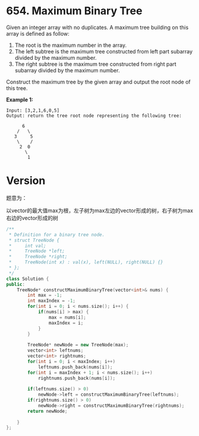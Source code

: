 # 654. Maximum Binary Tree

Given an integer array with no duplicates. A maximum tree building on this array is defined as follow:

1. The root is the maximum number in the array. 
2. The left subtree is the maximum tree constructed from left part subarray divided by the maximum number.
3. The right subtree is the maximum tree constructed from right part subarray divided by the maximum number.



Construct the maximum tree by the given array and output the root node of this tree.

**Example 1:**

```
Input: [3,2,1,6,0,5]
Output: return the tree root node representing the following tree:

      6
    /   \
   3     5
    \    / 
     2  0   
       \
        1
```





# Version

题意为：

以vector的最大值max为根，左子树为max左边的vector形成的树，右子树为max右边的vector形成的树

```cpp
/**
 * Definition for a binary tree node.
 * struct TreeNode {
 *     int val;
 *     TreeNode *left;
 *     TreeNode *right;
 *     TreeNode(int x) : val(x), left(NULL), right(NULL) {}
 * };
 */
class Solution {
public:
    TreeNode* constructMaximumBinaryTree(vector<int>& nums) {
        int max = -1;
        int maxIndex = -1;
        for(int i = 0; i < nums.size(); i++) {
            if(nums[i] > max) {
                max = nums[i];
                maxIndex = i;
            }
        }
        
        TreeNode* newNode = new TreeNode(max);
        vector<int> leftnums;
        vector<int> rightnums;
        for(int i = 0; i < maxIndex; i++)
            leftnums.push_back(nums[i]);
        for(int i = maxIndex + 1; i < nums.size(); i++)
            rightnums.push_back(nums[i]);
      
        if(leftnums.size() > 0)
            newNode->left = constructMaximumBinaryTree(leftnums);
        if(rightnums.size() > 0)
            newNode->right = constructMaximumBinaryTree(rightnums);
        return newNode;
        
    }
};
```

